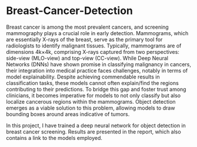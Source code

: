 # Breast-Cancer-Detection
Breast cancer is among the most prevalent cancers, and screening mammography plays a crucial role in early detection. Mammograms, which are essentially X-rays of the breast, serve as the primary tool for radiologists to identify malignant tissues. Typically, mammograms are of dimensions 4k×4k, comprising X-rays captured from two perspectives: side-view (MLO-view) and top-view (CC-view). While Deep Neural Networks (DNNs) have shown promise in classifying malignancy in cancers, their integration into medical practice faces challenges, notably in terms of model explainability. Despite achieving commendable results in classification tasks, these models cannot often explain/find the regions contributing to their predictions. To bridge this gap and foster trust among clinicians, it becomes imperative for models to not only classify but also localize cancerous regions within the mammograms. Object detection emerges as a viable solution to this problem, allowing models to draw bounding boxes around areas indicative of tumors.

In this project, I have trained a deep neural network for object detection in breast cancer screening. Results are presented in the report, which also contains a link to the models employed.
